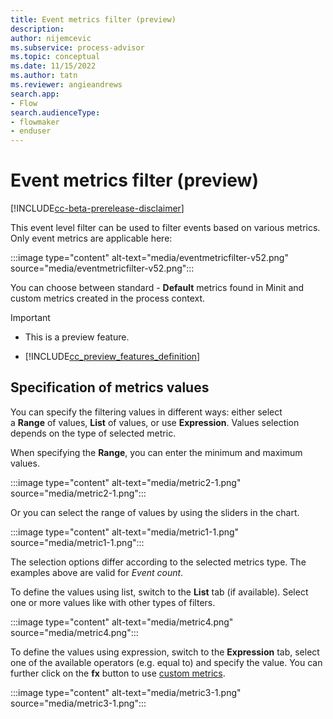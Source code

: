 ```yaml
---
title: Event metrics filter (preview)
description:
author: nijemcevic
ms.subservice: process-advisor
ms.topic: conceptual
ms.date: 11/15/2022
ms.author: tatn
ms.reviewer: angieandrews
search.app:
- Flow
search.audienceType:
- flowmaker
- enduser
---
```


# Event metrics filter (preview)

[!INCLUDE[cc-beta-prerelease-disclaimer](./includes/cc-beta-prerelease-disclaimer.md)]

This event level filter can be used to filter events based on various metrics. Only event metrics are applicable here:

:::image type="content" alt-text="media/eventmetricfilter-v52.png" source="media/eventmetricfilter-v52.png":::

You can choose between standard - **Default** metrics found in Minit and custom metrics created in the process context.

> [!IMPORTANT]
> - This is a preview feature.
>
> - [!INCLUDE[cc_preview_features_definition](includes/cc-preview-features-definition.md)]

## Specification of metrics values

You can specify the filtering values in different ways: either select a **Range** of values, **List** of values, or use **Expression**. Values selection depends on the type of selected metric.

When specifying the **Range**, you can enter the minimum and maximum values.

:::image type="content" alt-text="media/metric2-1.png" source="media/metric2-1.png":::

Or you can select the range of values by using the sliders in the chart.

:::image type="content" alt-text="media/metric1-1.png" source="media/metric1-1.png":::

The selection options differ according to the selected metrics type. The examples above are valid for *Event count*.

To define the values using list, switch to the **List** tab (if available). Select one or more values like with other types of filters.

:::image type="content" alt-text="media/metric4.png" source="media/metric4.png":::

To define the values using expression, switch to the **Expression** tab, select one of the available operators (e.g. equal to) and specify the value. You can further click on the **fx** button to use [custom metrics](custom-metrics.md).

:::image type="content" alt-text="media/metric3-1.png" source="media/metric3-1.png":::


